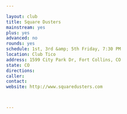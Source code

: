 ```yaml
---

layout: club
title: Square Dusters
mainstream: yes
plus: yes
advanced: no
rounds: yes
schedule: 1st, 3rd &amp; 5th Friday, 7:30 PM
location: Club Tico
address: 1599 City Park Dr, Fort Collins, CO
state: CO
directions: 
caller: 
contact: 
website: http://www.squaredusters.com



---
```


